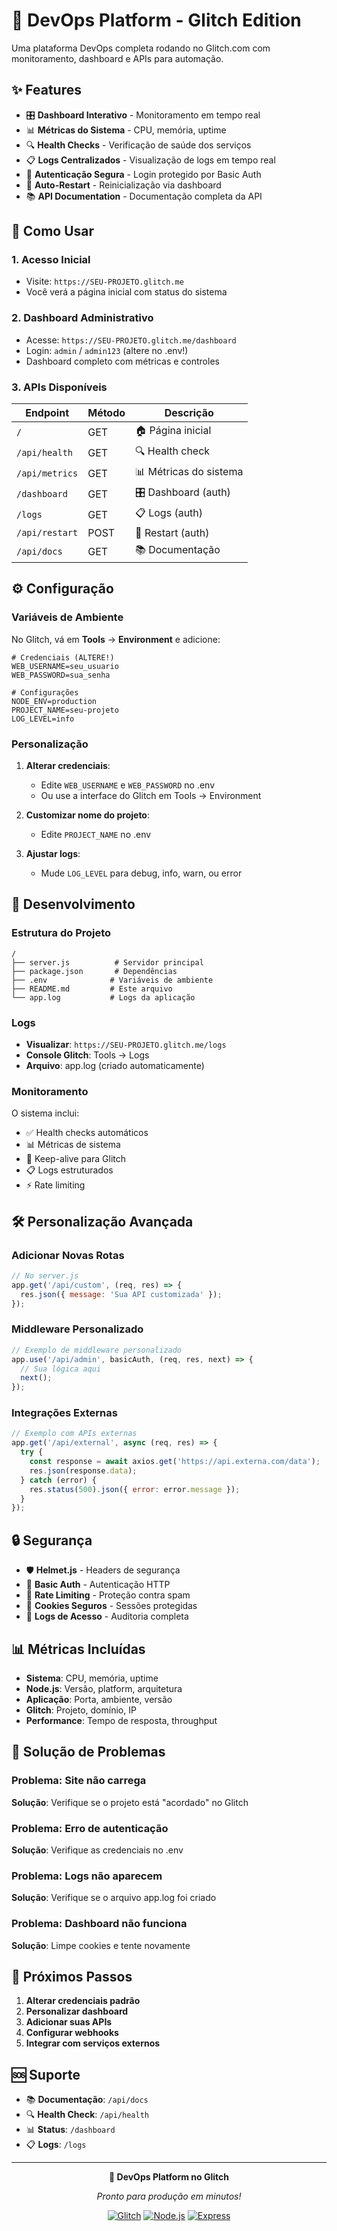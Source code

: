 # 🚀 DevOps Platform - Glitch Edition

Uma plataforma DevOps completa rodando no Glitch.com com monitoramento, dashboard e APIs para automação.

## ✨ Features

- 🎛️ **Dashboard Interativo** - Monitoramento em tempo real
- 📊 **Métricas do Sistema** - CPU, memória, uptime
- 🔍 **Health Checks** - Verificação de saúde dos serviços
- 📋 **Logs Centralizados** - Visualização de logs em tempo real
- 🔐 **Autenticação Segura** - Login protegido por Basic Auth
- 🔄 **Auto-Restart** - Reinicialização via dashboard
- 📚 **API Documentation** - Documentação completa da API

## 🚀 Como Usar

### 1. Acesso Inicial
- Visite: `https://SEU-PROJETO.glitch.me`
- Você verá a página inicial com status do sistema

### 2. Dashboard Administrativo
- Acesse: `https://SEU-PROJETO.glitch.me/dashboard`
- Login: `admin` / `admin123` (altere no .env!)
- Dashboard completo com métricas e controles

### 3. APIs Disponíveis

| Endpoint | Método | Descrição |
|----------|--------|-----------|
| `/` | GET | 🏠 Página inicial |
| `/api/health` | GET | 🔍 Health check |
| `/api/metrics` | GET | 📊 Métricas do sistema |
| `/dashboard` | GET | 🎛️ Dashboard (auth) |
| `/logs` | GET | 📋 Logs (auth) |
| `/api/restart` | POST | 🔄 Restart (auth) |
| `/api/docs` | GET | 📚 Documentação |

## ⚙️ Configuração

### Variáveis de Ambiente

No Glitch, vá em **Tools** → **Environment** e adicione:

```env
# Credenciais (ALTERE!)
WEB_USERNAME=seu_usuario
WEB_PASSWORD=sua_senha

# Configurações
NODE_ENV=production
PROJECT_NAME=seu-projeto
LOG_LEVEL=info
```

### Personalização

1. **Alterar credenciais**:
   - Edite `WEB_USERNAME` e `WEB_PASSWORD` no .env
   - Ou use a interface do Glitch em Tools → Environment

2. **Customizar nome do projeto**:
   - Edite `PROJECT_NAME` no .env

3. **Ajustar logs**:
   - Mude `LOG_LEVEL` para debug, info, warn, ou error

## 🔧 Desenvolvimento

### Estrutura do Projeto

```
/
├── server.js          # Servidor principal
├── package.json       # Dependências
├── .env              # Variáveis de ambiente
├── README.md         # Este arquivo
└── app.log           # Logs da aplicação
```

### Logs

- **Visualizar**: `https://SEU-PROJETO.glitch.me/logs`
- **Console Glitch**: Tools → Logs
- **Arquivo**: app.log (criado automaticamente)

### Monitoramento

O sistema inclui:
- ✅ Health checks automáticos
- 📊 Métricas de sistema
- 🔄 Keep-alive para Glitch
- 📋 Logs estruturados
- ⚡ Rate limiting

## 🛠️ Personalização Avançada

### Adicionar Novas Rotas

```javascript
// No server.js
app.get('/api/custom', (req, res) => {
  res.json({ message: 'Sua API customizada' });
});
```

### Middleware Personalizado

```javascript
// Exemplo de middleware personalizado
app.use('/api/admin', basicAuth, (req, res, next) => {
  // Sua lógica aqui
  next();
});
```

### Integrações Externas

```javascript
// Exemplo com APIs externas
app.get('/api/external', async (req, res) => {
  try {
    const response = await axios.get('https://api.externa.com/data');
    res.json(response.data);
  } catch (error) {
    res.status(500).json({ error: error.message });
  }
});
```

## 🔒 Segurança

- 🛡️ **Helmet.js** - Headers de segurança
- 🔐 **Basic Auth** - Autenticação HTTP
- 🚦 **Rate Limiting** - Proteção contra spam
- 🍪 **Cookies Seguros** - Sessões protegidas
- 📝 **Logs de Acesso** - Auditoria completa

## 📊 Métricas Incluídas

- **Sistema**: CPU, memória, uptime
- **Node.js**: Versão, platform, arquitetura
- **Aplicação**: Porta, ambiente, versão
- **Glitch**: Projeto, domínio, IP
- **Performance**: Tempo de resposta, throughput

## 🚨 Solução de Problemas

### Problema: Site não carrega
**Solução**: Verifique se o projeto está "acordado" no Glitch

### Problema: Erro de autenticação
**Solução**: Verifique as credenciais no .env

### Problema: Logs não aparecem
**Solução**: Verifique se o arquivo app.log foi criado

### Problema: Dashboard não funciona
**Solução**: Limpe cookies e tente novamente

## 🎯 Próximos Passos

1. **Alterar credenciais padrão**
2. **Personalizar dashboard**
3. **Adicionar suas APIs**
4. **Configurar webhooks**
5. **Integrar com serviços externos**

## 🆘 Suporte

- 📚 **Documentação**: `/api/docs`
- 🔍 **Health Check**: `/api/health`
- 📊 **Status**: `/dashboard`
- 📋 **Logs**: `/logs`

---

<div align="center">

**🚀 DevOps Platform no Glitch**

*Pronto para produção em minutos!*

[![Glitch](https://img.shields.io/badge/Glitch-Ready-ff69b4)](https://glitch.com)
[![Node.js](https://img.shields.io/badge/Node.js-18.x-green)](https://nodejs.org)
[![Express](https://img.shields.io/badge/Express-4.x-blue)](https://expressjs.com)

</div>
